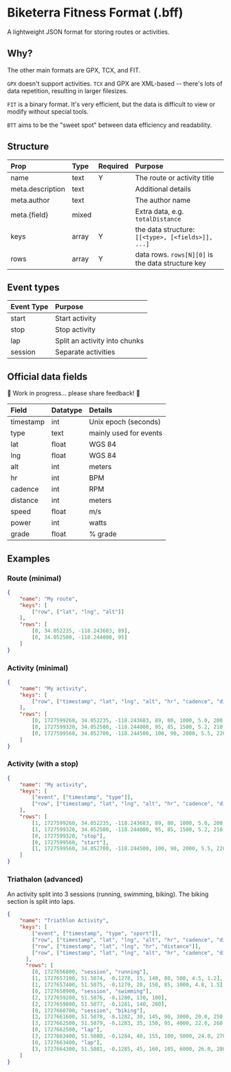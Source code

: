 # Biketerra Fitness Format (.bff)
A lightweight JSON format for storing routes or activities.

## Why?

The other main formats are GPX, TCX, and FIT.

`GPX` doesn't support activities. `TCX` and GPX are XML-based -- there's lots of data repetition, resulting in larger filesizes.

`FIT` is a binary format. It's very efficient, but the data is difficult to view or modify without special tools.

`BTT` aims to be the "sweet spot" between data efficiency and readability.

## Structure

| Prop | Type | Required | Purpose |
| :--- | :--- | :------- | :------ |
| name | text | Y | The route or activity title |
| meta.description | text || Additional details |
| meta.author | text || The author name |
| meta.{field} | mixed || Extra data, e.g. `totalDistance`
| keys | array | Y | the data structure: `[[<type>, [<fields>]], ...]` |
| rows | array | Y | data rows. `rows[N][0]` is the data structure key

## Event types

| Event Type | Purpose |
| :--------- | :------ |
| start | Start activity |
| stop | Stop activity |
| lap | Split an activity into chunks |
| session | Separate activities |

## Official data fields

🚧 Work in progress... please share feedback! 🚧

| Field | Datatype | Details |
| :---- | :------- | :--- |
| timestamp | int | Unix epoch (seconds) |
| type | text | mainly used for events |
| lat | float | WGS 84 |
| lng | float | WGS 84 |
| alt | int | meters |
| hr | int | BPM |
| cadence | int | RPM |
| distance | int | meters |
| speed | float | m/s |
| power | int | watts |
| grade | float | % grade |

## Examples

### Route (minimal)

```json
{
    "name": "My route",
    "keys": [
        ["row", ["lat", "lng", "alt"]]
    ],
    "rows": [
        [0, 34.052235, -118.243683, 89],
        [0, 34.052500, -118.244000, 95]
    ]
}
```

### Activity (minimal)

```json
{
    "name": "My activity",
    "keys": [
        ["row", ["timestamp", "lat", "lng", "alt", "hr", "cadence", "distance", "speed", "power", "grade"]]
    ],
    "rows": [
        [0, 1727599260, 34.052235, -118.243683, 89, 80, 1000, 5.0, 200, 1.5],
        [0, 1727599320, 34.052500, -118.244000, 95, 85, 1500, 5.2, 210, 1.8],
        [0, 1727599560, 34.052700, -118.244500, 100, 90, 2000, 5.5, 220, 2.0]
    ]
}
```

### Activity (with a stop)

```json
{
    "name": "My activity",
    "keys": [
        ["event", ["timestamp", "type"]],
        ["row", ["timestamp", "lat", "lng", "alt", "hr", "cadence", "distance", "speed", "power", "grade"]]
    ],
    "rows": [
        [1, 1727599260, 34.052235, -118.243683, 89, 80, 1000, 5.0, 200, 1.5],
        [1, 1727599320, 34.052500, -118.244000, 95, 85, 1500, 5.2, 210, 1.8],
        [0, 1727599320, "stop"],
        [0, 1727599560, "start"],
        [1, 1727599560, 34.052700, -118.244500, 100, 90, 2000, 5.5, 220, 2.0]
    ]
}
```

### Triathalon (advanced)

An activity split into 3 sessions (running, swimming, biking). The biking section is split into laps.

```json
{
    "name": "Triathlon Activity",
    "keys": [
        ["event", ["timestamp", "type", "sport"]],
        ["row", ["timestamp", "lat", "lng", "alt", "hr", "cadence", "distance", "speed", "grade"]],
        ["row", ["timestamp", "lat", "lng", "hr", "distance"]],
        ["row", ["timestamp", "lat", "lng", "alt", "hr", "cadence", "distance", "speed", "power", "grade"]]
      ],
      "rows": [
        [0, 1727656800, "session", "running"],
        [1, 1727657100, 51.5074, -0.1278, 15, 140, 80, 500, 4.5, 1.2],
        [1, 1727657400, 51.5075, -0.1279, 20, 150, 85, 1000, 4.8, 1.5],
        [0, 1727658900, "session", "swimming"],
        [2, 1727659200, 51.5076, -0.1280, 130, 100],
        [2, 1727659800, 51.5077, -0.1281, 140, 200],
        [0, 1727660700, "session", "biking"],
        [3, 1727661600, 51.5078, -0.1282, 30, 145, 90, 3000, 20.0, 250, 1.0],
        [3, 1727662500, 51.5079, -0.1283, 35, 150, 95, 4000, 22.0, 260, 1.2],
        [0, 1727662500, "lap"],
        [3, 1727663400, 51.5080, -0.1284, 40, 155, 100, 5000, 24.0, 270, 1.4],
        [0, 1727663400, "lap"],
        [3, 1727664300, 51.5081, -0.1285, 45, 160, 105, 6000, 26.0, 280, 1.6]
    ]
}
```
